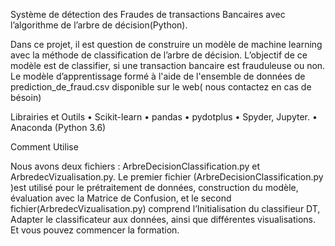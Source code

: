 Système de détection des Fraudes de transactions Bancaires avec l’algorithme de l’arbre de décision(Python).

Dans ce projet, il est question de construire un modèle de machine learning avec la méthode de classification de l’arbre de décision. 
L’objectif de ce modèle est de classifier,  si une transaction bancaire  est frauduleuse ou non. 
Le modèle d’apprentissage formé à l'aide de l'ensemble de données de prediction_de_fraud.csv disponible sur le web( nous contactez en cas de bésoin)

Librairies et Outils
    • Scikit-learn
    • pandas
    • pydotplus
    • Spyder, Jupyter.
    • Anaconda (Python 3.6)

Comment Utilise

Nous avons deux fichiers :  ArbreDecisionClassification.py et  ArbredecVizualisation.py. Le premier fichier (ArbreDecisionClassification.py )est utilisé pour le prétraitement de données, construction du modèle, évaluation avec la Matrice de Confusion, et le second fichier(ArbredecVizualisation.py) comprend l’Initialisation du classifieur DT, Adapter le classificateur aux données, ainsi que différentes visualisations. Et vous pouvez commencer la formation.


